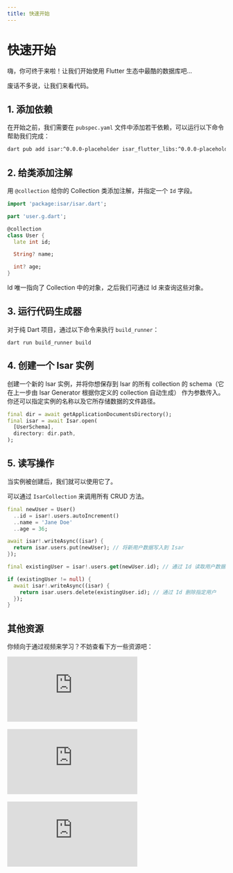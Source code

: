 ```yaml
---
title: 快速开始
---
```


# 快速开始

嗨，你可终于来啦！让我们开始使用 Flutter 生态中最酷的数据库吧...

废话不多说，让我们来看代码。

## 1. 添加依赖

在开始之前，我们需要在 `pubspec.yaml` 文件中添加若干依赖，可以运行以下命令帮助我们完成：

```bash
dart pub add isar:^0.0.0-placeholder isar_flutter_libs:^0.0.0-placeholder --hosted-url=https://pub.isar-community.dev
```

## 2. 给类添加注解

用 `@collection` 给你的 Collection 类添加注解，并指定一个 `Id` 字段。

```dart
import 'package:isar/isar.dart';

part 'user.g.dart';

@collection
class User {
  late int id;

  String? name;

  int? age;
}
```

Id 唯一指向了 Collection 中的对象，之后我们可通过 Id 来查询这些对象。

## 3. 运行代码生成器

对于纯 Dart 项目，通过以下命令来执行 `build_runner`：

```
dart run build_runner build
```

## 4. 创建一个 Isar 实例

创建一个新的 Isar 实例，并将你想保存到 Isar 的所有 collection 的 schema（它在上一步由 Isar Generator 根据你定义的 collection 自动生成） 作为参数传入。你还可以指定实例的名称以及它所存储数据的文件路径。

```dart
final dir = await getApplicationDocumentsDirectory();
final isar = await Isar.open(
  [UserSchema],
  directory: dir.path,
);
```

## 5. 读写操作

当实例被创建后，我们就可以使用它了。

可以通过 `IsarCollection` 来调用所有 CRUD 方法。

```dart
final newUser = User()
  ..id = isar!.users.autoIncrement()
  ..name = 'Jane Doe'
  ..age = 36;

await isar!.writeAsync((isar) {
  return isar.users.put(newUser); // 将新用户数据写入到 Isar
});

final existingUser = isar!.users.get(newUser.id); // 通过 Id 读取用户数据

if (existingUser != null) {
  await isar!.writeAsync((isar) {
    return isar.users.delete(existingUser.id); // 通过 Id 删除指定用户
  });
}
```

## 其他资源

你倾向于通过视频来学习？不妨查看下方一些资源吧：

<div class="video-block">
  <iframe max-width=100% height=auto src="https://www.youtube.com/embed/CwC9-a9hJv4" title="Isar Database" frameborder="0" allow="accelerometer; clipboard-write; encrypted-media; gyroscope; picture-in-picture" allowfullscreen></iframe>
</div>
<br>
<div class="video-block">
  <iframe max-width=100% height=auto src="https://www.youtube.com/embed/videoseries?list=PLKKf8l1ne4_hMBtRykh9GCC4MMyteUTyf" title="Isar Database" frameborder="0" allow="accelerometer; clipboard-write; encrypted-media; gyroscope; picture-in-picture" allowfullscreen></iframe>
</div>
<br>
<div class="video-block">
  <iframe max-width=100% height=auto src="https://www.youtube.com/embed/pdKb8HLCXOA " title="Isar Database" frameborder="0" allow="accelerometer; clipboard-write; encrypted-media; gyroscope; picture-in-picture" allowfullscreen></iframe>
</div>
